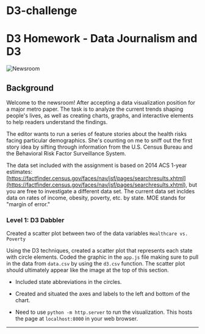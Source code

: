 # D3-challenge
# D3 Homework - Data Journalism and D3

![Newsroom](https://media.giphy.com/media/v2xIous7mnEYg/giphy.gif)

## Background

Welcome to the newsroom! After accepting a data visualization position for a major metro paper. The task is to analyze the current trends shaping people's lives, as well as creating charts, graphs, and interactive elements to help readers understand the findings.

The editor wants to run a series of feature stories about the health risks facing particular demographics. She's counting on me to sniff out the first story idea by sifting through information from the U.S. Census Bureau and the Behavioral Risk Factor Surveillance System.

The data set included with the assignment is based on 2014 ACS 1-year estimates: [https://factfinder.census.gov/faces/nav/jsf/pages/searchresults.xhtml](https://factfinder.census.gov/faces/nav/jsf/pages/searchresults.xhtml), but you are free to investigate a different data set. The current data set incldes data on rates of income, obesity, poverty, etc. by state. MOE stands for "margin of error."


### Level 1: D3 Dabbler


Created a scatter plot between two of the data variables `Healthcare vs. Poverty` 

Using the D3 techniques, created a scatter plot that represents each state with circle elements. Coded the graphic in the `app.js` file making sure to pull in the data from `data.csv` by using the `d3.csv` function. The scatter plot should ultimately appear like the image at the top of this section.

* Included state abbreviations in the circles.

* Created and situated the axes and labels to the left and bottom of the chart.

* Need to use `python -m http.server` to run the visualization. This hosts the page at `localhost:8000` in your web browser.

- - -
